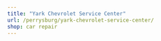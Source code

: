 ```yaml
---
title: "Yark Chevrolet Service Center"
url: /perrysburg/yark-chevrolet-service-center/
shop: car repair
---
```

